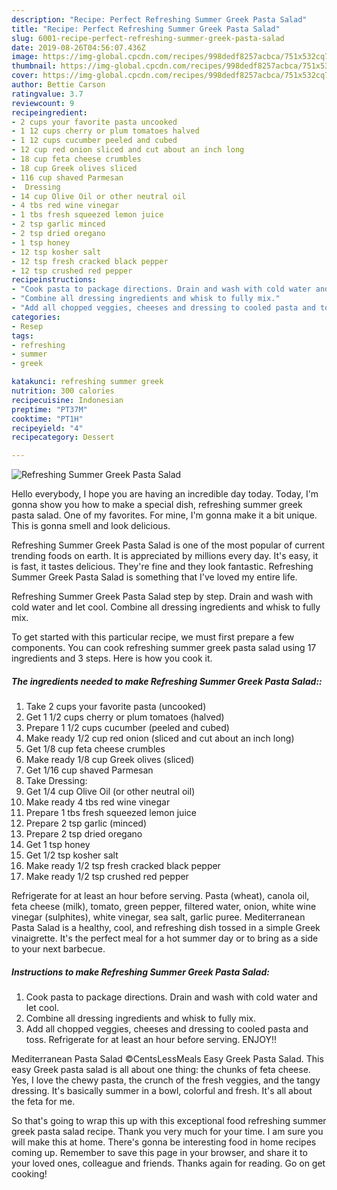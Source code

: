 ```yaml
---
description: "Recipe: Perfect Refreshing Summer Greek Pasta Salad"
title: "Recipe: Perfect Refreshing Summer Greek Pasta Salad"
slug: 6001-recipe-perfect-refreshing-summer-greek-pasta-salad
date: 2019-08-26T04:56:07.436Z
image: https://img-global.cpcdn.com/recipes/998dedf8257acbca/751x532cq70/refreshing-summer-greek-pasta-salad-recipe-main-photo.jpg
thumbnail: https://img-global.cpcdn.com/recipes/998dedf8257acbca/751x532cq70/refreshing-summer-greek-pasta-salad-recipe-main-photo.jpg
cover: https://img-global.cpcdn.com/recipes/998dedf8257acbca/751x532cq70/refreshing-summer-greek-pasta-salad-recipe-main-photo.jpg
author: Bettie Carson
ratingvalue: 3.7
reviewcount: 9
recipeingredient:
- 2 cups your favorite pasta uncooked
- 1 12 cups cherry or plum tomatoes halved
- 1 12 cups cucumber peeled and cubed
- 12 cup red onion sliced and cut about an inch long
- 18 cup feta cheese crumbles
- 18 cup Greek olives sliced
- 116 cup shaved Parmesan
-  Dressing
- 14 cup Olive Oil or other neutral oil
- 4 tbs red wine vinegar
- 1 tbs fresh squeezed lemon juice
- 2 tsp garlic minced
- 2 tsp dried oregano
- 1 tsp honey
- 12 tsp kosher salt
- 12 tsp fresh cracked black pepper
- 12 tsp crushed red pepper
recipeinstructions:
- "Cook pasta to package directions. Drain and wash with cold water and let cool."
- "Combine all dressing ingredients and whisk to fully mix."
- "Add all chopped veggies, cheeses and dressing to cooled pasta and toss. Refrigerate for at least an hour before serving. ENJOY!!"
categories:
- Resep
tags:
- refreshing
- summer
- greek

katakunci: refreshing summer greek
nutrition: 300 calories
recipecuisine: Indonesian
preptime: "PT37M"
cooktime: "PT1H"
recipeyield: "4"
recipecategory: Dessert

---
```



![Refreshing Summer Greek Pasta Salad](https://img-global.cpcdn.com/recipes/998dedf8257acbca/751x532cq70/refreshing-summer-greek-pasta-salad-recipe-main-photo.jpg)

Hello everybody, I hope you are having an incredible day today. Today, I'm gonna show you how to make a special dish, refreshing summer greek pasta salad. One of my favorites. For mine, I'm gonna make it a bit unique. This is gonna smell and look delicious.

Refreshing Summer Greek Pasta Salad is one of the most popular of current trending foods on earth. It is appreciated by millions every day. It's easy, it is fast, it tastes delicious. They're fine and they look fantastic. Refreshing Summer Greek Pasta Salad is something that I've loved my entire life.

Refreshing Summer Greek Pasta Salad step by step. Drain and wash with cold water and let cool. Combine all dressing ingredients and whisk to fully mix.


To get started with this particular recipe, we must first prepare a few components. You can cook refreshing summer greek pasta salad using 17 ingredients and 3 steps. Here is how you cook it.

##### The ingredients needed to make Refreshing Summer Greek Pasta Salad::

1. Take 2 cups your favorite pasta (uncooked)
1. Get 1 1/2 cups cherry or plum tomatoes (halved)
1. Prepare 1 1/2 cups cucumber (peeled and cubed)
1. Make ready 1/2 cup red onion (sliced and cut about an inch long)
1. Get 1/8 cup feta cheese crumbles
1. Make ready 1/8 cup Greek olives (sliced)
1. Get 1/16 cup shaved Parmesan
1. Take  Dressing:
1. Get 1/4 cup Olive Oil (or other neutral oil)
1. Make ready 4 tbs red wine vinegar
1. Prepare 1 tbs fresh squeezed lemon juice
1. Prepare 2 tsp garlic (minced)
1. Prepare 2 tsp dried oregano
1. Get 1 tsp honey
1. Get 1/2 tsp kosher salt
1. Make ready 1/2 tsp fresh cracked black pepper
1. Make ready 1/2 tsp crushed red pepper


Refrigerate for at least an hour before serving. Pasta (wheat), canola oil, feta cheese (milk), tomato, green pepper, filtered water, onion, white wine vinegar (sulphites), white vinegar, sea salt, garlic puree. Mediterranean Pasta Salad is a healthy, cool, and refreshing dish tossed in a simple Greek vinaigrette. It&#39;s the perfect meal for a hot summer day or to bring as a side to your next barbecue. 

##### Instructions to make Refreshing Summer Greek Pasta Salad:

1. Cook pasta to package directions. Drain and wash with cold water and let cool.
1. Combine all dressing ingredients and whisk to fully mix.
1. Add all chopped veggies, cheeses and dressing to cooled pasta and toss. Refrigerate for at least an hour before serving. ENJOY!!


Mediterranean Pasta Salad ©CentsLessMeals Easy Greek Pasta Salad. This easy Greek pasta salad is all about one thing: the chunks of feta cheese. Yes, I love the chewy pasta, the crunch of the fresh veggies, and the tangy dressing. It&#39;s basically summer in a bowl, colorful and fresh. It&#39;s all about the feta for me. 

So that's going to wrap this up with this exceptional food refreshing summer greek pasta salad recipe. Thank you very much for your time. I am sure you will make this at home. There's gonna be interesting food in home recipes coming up. Remember to save this page in your browser, and share it to your loved ones, colleague and friends. Thanks again for reading. Go on get cooking!
